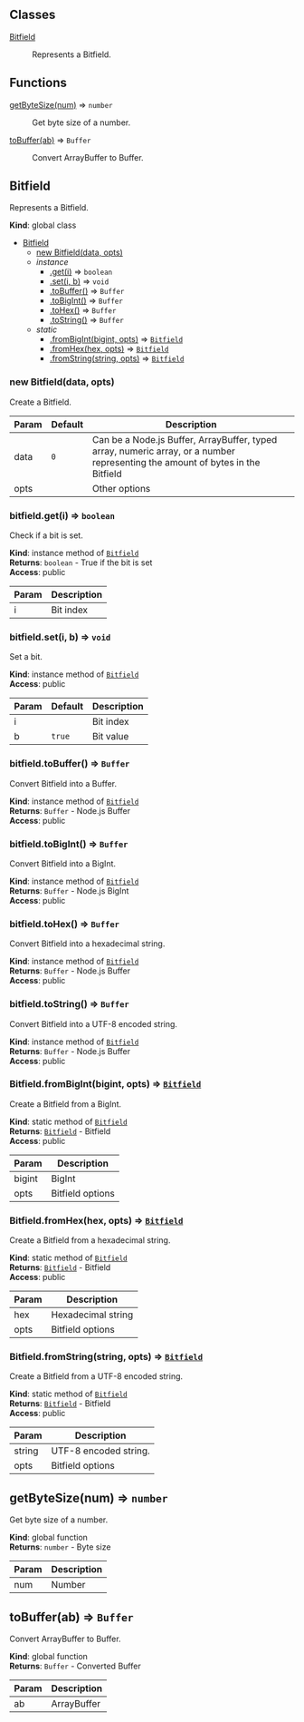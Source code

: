 ## Classes

<dl>
<dt><a href="#Bitfield">Bitfield</a></dt>
<dd><p>Represents a Bitfield.</p>
</dd>
</dl>

## Functions

<dl>
<dt><a href="#getByteSize">getByteSize(num)</a> ⇒ <code>number</code></dt>
<dd><p>Get byte size of a number.</p>
</dd>
<dt><a href="#toBuffer">toBuffer(ab)</a> ⇒ <code>Buffer</code></dt>
<dd><p>Convert ArrayBuffer to Buffer.</p>
</dd>
</dl>

<a name="Bitfield"></a>

## Bitfield
Represents a Bitfield.

**Kind**: global class  

* [Bitfield](#Bitfield)
    * [new Bitfield(data, opts)](#new_Bitfield_new)
    * _instance_
        * [.get(i)](#Bitfield+get) ⇒ <code>boolean</code>
        * [.set(i, b)](#Bitfield+set) ⇒ <code>void</code>
        * [.toBuffer()](#Bitfield+toBuffer) ⇒ <code>Buffer</code>
        * [.toBigInt()](#Bitfield+toBigInt) ⇒ <code>Buffer</code>
        * [.toHex()](#Bitfield+toHex) ⇒ <code>Buffer</code>
        * [.toString()](#Bitfield+toString) ⇒ <code>Buffer</code>
    * _static_
        * [.fromBigInt(bigint, opts)](#Bitfield.fromBigInt) ⇒ [<code>Bitfield</code>](#Bitfield)
        * [.fromHex(hex, opts)](#Bitfield.fromHex) ⇒ [<code>Bitfield</code>](#Bitfield)
        * [.fromString(string, opts)](#Bitfield.fromString) ⇒ [<code>Bitfield</code>](#Bitfield)

<a name="new_Bitfield_new"></a>

### new Bitfield(data, opts)
Create a Bitfield.


| Param | Default | Description |
| --- | --- | --- |
| data | <code>0</code> | Can be a Node.js Buffer, ArrayBuffer, typed array, numeric array, or a number representing the amount of bytes in the Bitfield |
| opts |  | Other options |

<a name="Bitfield+get"></a>

### bitfield.get(i) ⇒ <code>boolean</code>
Check if a bit is set.

**Kind**: instance method of [<code>Bitfield</code>](#Bitfield)  
**Returns**: <code>boolean</code> - True if the bit is set  
**Access**: public  

| Param | Description |
| --- | --- |
| i | Bit index |

<a name="Bitfield+set"></a>

### bitfield.set(i, b) ⇒ <code>void</code>
Set a bit.

**Kind**: instance method of [<code>Bitfield</code>](#Bitfield)  
**Access**: public  

| Param | Default | Description |
| --- | --- | --- |
| i |  | Bit index |
| b | <code>true</code> | Bit value |

<a name="Bitfield+toBuffer"></a>

### bitfield.toBuffer() ⇒ <code>Buffer</code>
Convert Bitfield into a Buffer.

**Kind**: instance method of [<code>Bitfield</code>](#Bitfield)  
**Returns**: <code>Buffer</code> - Node.js Buffer  
**Access**: public  
<a name="Bitfield+toBigInt"></a>

### bitfield.toBigInt() ⇒ <code>Buffer</code>
Convert Bitfield into a BigInt.

**Kind**: instance method of [<code>Bitfield</code>](#Bitfield)  
**Returns**: <code>Buffer</code> - Node.js BigInt  
**Access**: public  
<a name="Bitfield+toHex"></a>

### bitfield.toHex() ⇒ <code>Buffer</code>
Convert Bitfield into a hexadecimal string.

**Kind**: instance method of [<code>Bitfield</code>](#Bitfield)  
**Returns**: <code>Buffer</code> - Node.js Buffer  
**Access**: public  
<a name="Bitfield+toString"></a>

### bitfield.toString() ⇒ <code>Buffer</code>
Convert Bitfield into a UTF-8 encoded string.

**Kind**: instance method of [<code>Bitfield</code>](#Bitfield)  
**Returns**: <code>Buffer</code> - Node.js Buffer  
**Access**: public  
<a name="Bitfield.fromBigInt"></a>

### Bitfield.fromBigInt(bigint, opts) ⇒ [<code>Bitfield</code>](#Bitfield)
Create a Bitfield from a BigInt.

**Kind**: static method of [<code>Bitfield</code>](#Bitfield)  
**Returns**: [<code>Bitfield</code>](#Bitfield) - Bitfield  
**Access**: public  

| Param | Description |
| --- | --- |
| bigint | BigInt |
| opts | Bitfield options |

<a name="Bitfield.fromHex"></a>

### Bitfield.fromHex(hex, opts) ⇒ [<code>Bitfield</code>](#Bitfield)
Create a Bitfield from a hexadecimal string.

**Kind**: static method of [<code>Bitfield</code>](#Bitfield)  
**Returns**: [<code>Bitfield</code>](#Bitfield) - Bitfield  
**Access**: public  

| Param | Description |
| --- | --- |
| hex | Hexadecimal string |
| opts | Bitfield options |

<a name="Bitfield.fromString"></a>

### Bitfield.fromString(string, opts) ⇒ [<code>Bitfield</code>](#Bitfield)
Create a Bitfield from a UTF-8 encoded string.

**Kind**: static method of [<code>Bitfield</code>](#Bitfield)  
**Returns**: [<code>Bitfield</code>](#Bitfield) - Bitfield  
**Access**: public  

| Param | Description |
| --- | --- |
| string | UTF-8 encoded string. |
| opts | Bitfield options |

<a name="getByteSize"></a>

## getByteSize(num) ⇒ <code>number</code>
Get byte size of a number.

**Kind**: global function  
**Returns**: <code>number</code> - Byte size  

| Param | Description |
| --- | --- |
| num | Number |

<a name="toBuffer"></a>

## toBuffer(ab) ⇒ <code>Buffer</code>
Convert ArrayBuffer to Buffer.

**Kind**: global function  
**Returns**: <code>Buffer</code> - Converted Buffer  

| Param | Description |
| --- | --- |
| ab | ArrayBuffer |

